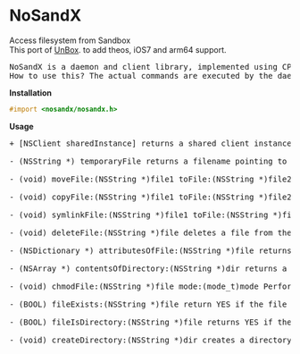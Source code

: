 NoSandX
=======

Access filesystem from Sandbox<br>
This port of [UnBox](https://github.com/H2CO3/Unbox).  to add theos, iOS7 and arm64 support.

<pre>
NoSandX is a daemon and client library, implemented using CPDistributedMessagingCenter, to make various filesystem operations possible for restricted/sandboxed applications. Having a similar functionality to as of Sandcastle, NoSandX makes it possible to actually execute filesystem operations as if under user root. Unbox also doesn't hook into Springboard (as it has a separate daemon), so it won't cause your iPhone's UI to lag or become unresponsive.
How to use this? The actual commands are executed by the daemon which does setuid(0) to run under user root. You communicate with it using the client library. The synopsys of the commands follows.
</pre>

**Installation**

```objective-c
#import <nosandx/nosandx.h>
```


**Usage**

<pre>
+ [NSClient sharedInstance] returns a shared client instance. You'll call its methods to perform operations.

- (NSString *) temporaryFile returns a filename pointing to a file in /tmp. It is, thus, guaranteed to be writable and it also permits chmod() and chown() syscalls.

- (void) moveFile:(NSString *)file1 toFile:(NSString *)file2 moves the file at path fil1 to te path file2.

- (void) copyFile:(NSString *)file1 toFile:(NSString *)file2 the same as the last one, but copies over the source file.

- (void) symlinkFile:(NSString *)file1 toFile:(NSString *)file2 and this one created a soft link, respectively.

- (void) deleteFile:(NSString *)file deletes a file from the filesystem.

- (NSDictionary *) attributesOfFile:(NSString *)file returns the attribute dictionary of the file at path 'file', as specified by NSFileManager.

- (NSArray *) contentsOfDirectory:(NSString *)dir returns a list of filenames that are present in the directory specified by 'dir'.

- (void) chmodFile:(NSString *)file mode:(mode_t)mode Performs a chmod() on the file 'file', treating 'mode' as an octal bitmask.

- (BOOL) fileExists:(NSString *)file return YES if the file specified by the path 'file' exists on the filesystem.

- (BOOL) fileIsDirectory:(NSString *)file returns YES if the file specified by 'file' is a directory.

- (void) createDirectory:(NSString *)dir creates a directory at the path specified by 'dir' (including the directory's name as well!)
</pre>
